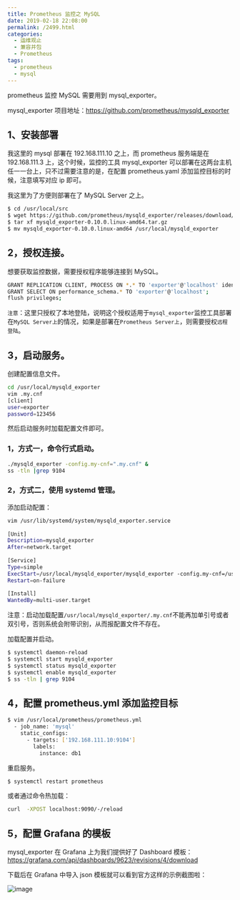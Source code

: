 ```yaml
---
title: Prometheus 监控之 MySQL
date: 2019-02-18 22:08:00
permalink: /2499.html
categories:
  - 运维观止
  - 兼容并包
  - Prometheus
tags:
  - prometheus
  - mysql
---
```


prometheus 监控 MySQL 需要用到 mysql_exporter。



mysql_exporter 项目地址：https://github.com/prometheus/mysqld_exporter



## 1、安装部署



我这里的 mysql 部署在 192.168.111.10 之上，而 prometheus 服务端是在 192.168.111.3 上，这个时候，监控的工具 mysql_exporter 可以部署在这两台主机任一一台上，只不过需要注意的是，在配置 prometheus.yaml 添加监控目标的时候，注意填写对应 ip 即可。



我这里为了方便则部署在了 MySQL Server 之上。



```sh
$ cd /usr/local/src
$ wget https://github.com/prometheus/mysqld_exporter/releases/download/v0.10.0/mysqld_exporter-0.10.0.linux-amd64.tar.gz
$ tar xf mysqld_exporter-0.10.0.linux-amd64.tar.gz
$ mv mysqld_exporter-0.10.0.linux-amd64 /usr/local/mysqld_exporter
```



## 2，授权连接。



想要获取监控数据，需要授权程序能够连接到 MySQL。



```sh
GRANT REPLICATION CLIENT, PROCESS ON *.* TO 'exporter'@'localhost' identified by '123456';
GRANT SELECT ON performance_schema.* TO 'exporter'@'localhost';
flush privileges;
```



`注意`：这里只授权了本地登陆，说明这个授权适用于`mysql_exporter`监控工具部署在`MySQL Server上`的情况，如果是部署在`Prometheus Server上`，则需要授权`远程登陆`。



## 3，启动服务。



创建配置信息文件。



```sh
cd /usr/local/mysqld_exporter
vim .my.cnf
[client]
user=exporter
password=123456
```



然后启动服务时加载配置文件即可。



### 1，方式一，命令行式启动。



```sh
./mysqld_exporter -config.my-cnf=".my.cnf" &
ss -tln |grep 9104
```



### 2，方式二，使用 systemd 管理。



添加启动配置：



```sh
vim /usr/lib/systemd/system/mysqld_exporter.service
 
[Unit]
Description=mysqld_exporter
After=network.target
 
[Service]
Type=simple
ExecStart=/usr/local/mysqld_exporter/mysqld_exporter -config.my-cnf=/usr/local/mysqld_exporter/.my.cnf
Restart=on-failure
 
[Install]
WantedBy=multi-user.target
```



注意：启动加载配置`/usr/local/mysqld_exporter/.my.cnf`不能再加单引号或者双引号，否则系统会附带识别，从而报配置文件不存在。



加载配置并启动。



```sh
$ systemctl daemon-reload
$ systemctl start mysqld_exporter
$ systemctl status mysqld_exporter
$ systemctl enable mysqld_exporter
$ ss -tln | grep 9104
```



## 4，配置 prometheus.yml 添加监控目标



```sh
$ vim /usr/local/prometheus/prometheus.yml
  - job_name: 'mysql'
    static_configs:
      - targets: ['192.168.111.10:9104']
        labels:
          instance: db1
```



重启服务。



```sh
$ systemctl restart prometheus
```



或者通过命令热加载：



```sh
curl  -XPOST localhost:9090/-/reload
```



## 5，配置 Grafana 的模板



mysql_exporter 在 Grafana 上为我们提供好了 Dashboard 模板：https://grafana.com/api/dashboards/9623/revisions/4/download



下载后在 Grafana 中导入 json 模板就可以看到官方这样的示例截图啦：





![image](https://tvax4.sinaimg.cn/large/008k1Yt0ly1grycat3f1kj317y0nph30.jpg)
